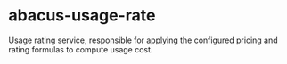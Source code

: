 abacus-usage-rate
===

Usage rating service, responsible for applying the configured pricing and
rating formulas to compute usage cost.


